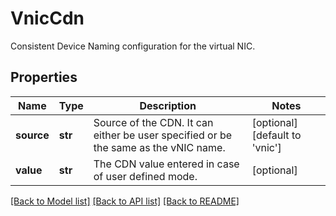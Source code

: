 # VnicCdn

Consistent Device Naming configuration for the virtual NIC. 
## Properties
Name | Type | Description | Notes
------------ | ------------- | ------------- | -------------
**source** | **str** | Source of the CDN. It can either be user specified or be the same as the vNIC name.   | [optional] [default to 'vnic']
**value** | **str** | The CDN value entered in case of user defined mode.    | [optional] 

[[Back to Model list]](../README.md#documentation-for-models) [[Back to API list]](../README.md#documentation-for-api-endpoints) [[Back to README]](../README.md)


